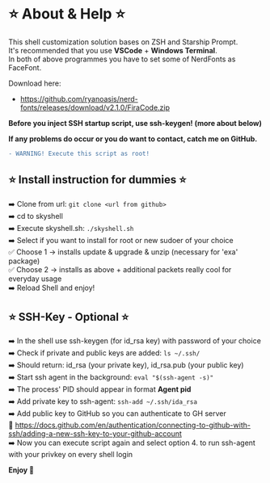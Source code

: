 # ⭐ About & Help ⭐

This shell customization solution bases on ZSH and Starship Prompt.  
It's recommended that you use **VSCode** + **Windows Terminal**.  
In both of above programmes you have to set some of NerdFonts as FaceFont.  

Download here:
- https://github.com/ryanoasis/nerd-fonts/releases/download/v2.1.0/FiraCode.zip

**Before you inject SSH startup script, use ssh-keygen! (more about below)**  

**If any problems do occur or you do want to contact, catch me on GitHub.**  

```diff
- WARNING! Execute this script as root!
```

## ⭐ Install instruction for dummies ⭐ 

➡️ Clone from url: `git clone <url from github>`  
➡️ cd to skyshell  
➡️ Execute skyshell.sh: `./skyshell.sh`  
➡️ Select if you want to install for root or new sudoer of your choice  
    ✅ Choose 1 -> installs update & upgrade & unzip (necessary for 'exa' package)  
    ✅ Choose 2 -> installs as above + additional packets really cool for everyday usage  
➡️ Reload Shell and enjoy!  

## ⭐ SSH-Key - Optional ⭐  

➡️ In the shell use ssh-keygen (for id_rsa key) with password of your choice  
➡️ Check if private and public keys are added: `ls ~/.ssh/`  
➡️ Should return: id_rsa (your private key), id_rsa.pub (your public key)  
➡️ Start ssh agent in the background: `eval "$(ssh-agent -s)"`  
➡️ The process' PID should appear in format **Agent pid <nr>**  
➡️ Add private key to ssh-agent: `ssh-add ~/.ssh/ida_rsa`  
➡️ Add public key to GitHub so you can authenticate to GH server  
    🔐 https://docs.github.com/en/authentication/connecting-to-github-with-ssh/adding-a-new-ssh-key-to-your-github-account  
➡️ Now you can execute script again and select option 4. to run ssh-agent with your privkey on every shell login  

**Enjoy 💋**